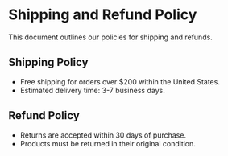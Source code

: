 # Shipping and Refund Policy

This document outlines our policies for shipping and refunds.

## Shipping Policy
- Free shipping for orders over $200 within the United States.
- Estimated delivery time: 3-7 business days.

## Refund Policy
- Returns are accepted within 30 days of purchase.
- Products must be returned in their original condition.
